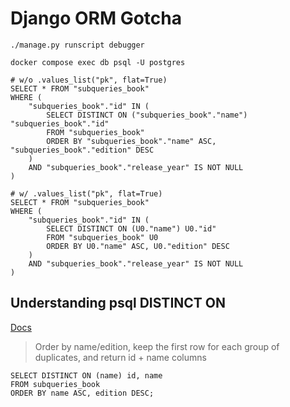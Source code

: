# Django ORM Gotcha

```
./manage.py runscript debugger
```

```
docker compose exec db psql -U postgres
```

```
# w/o .values_list("pk", flat=True)
SELECT * FROM "subqueries_book"
WHERE (
	"subqueries_book"."id" IN (
		SELECT DISTINCT ON ("subqueries_book"."name") "subqueries_book"."id"
		FROM "subqueries_book"
		ORDER BY "subqueries_book"."name" ASC, "subqueries_book"."edition" DESC
	)
	AND "subqueries_book"."release_year" IS NOT NULL
)

# w/ .values_list("pk", flat=True)
SELECT * FROM "subqueries_book"
WHERE (
	"subqueries_book"."id" IN (
		SELECT DISTINCT ON (U0."name") U0."id"
		FROM "subqueries_book" U0
		ORDER BY U0."name" ASC, U0."edition" DESC
	)
	AND "subqueries_book"."release_year" IS NOT NULL
)
```

## Understanding psql DISTINCT ON

[Docs](https://www.postgresqltutorial.com/postgresql-select-distinct/)

> Order by name/edition, keep the first row for each group of duplicates, and return id + name columns

```
SELECT DISTINCT ON (name) id, name
FROM subqueries_book
ORDER BY name ASC, edition DESC;
```
